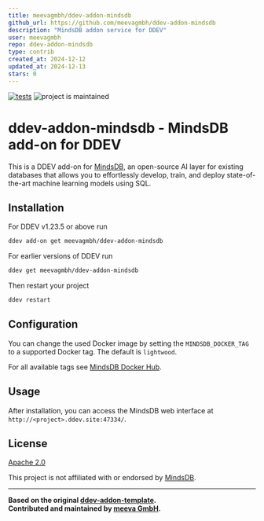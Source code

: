 ```yaml
---
title: meevagmbh/ddev-addon-mindsdb
github_url: https://github.com/meevagmbh/ddev-addon-mindsdb
description: "MindsDB addon service for DDEV"
user: meevagmbh
repo: ddev-addon-mindsdb
type: contrib
created_at: 2024-12-12
updated_at: 2024-12-13
stars: 0
---
```


[![tests](https://github.com/meevagmbh/ddev-addon-mindsdb/actions/workflows/tests.yml/badge.svg)](https://github.com/meevagmbh/ddev-addon-mindsdb/actions/workflows/tests.yml) ![project is maintained](https://img.shields.io/maintenance/yes/2024.svg)

# ddev-addon-mindsdb - MindsDB add-on for DDEV

This is a DDEV add-on for [MindsDB](https://mindsdb.com/), an open-source AI layer for existing databases that allows you to effortlessly develop, train, and deploy state-of-the-art machine learning models using SQL.

## Installation

For DDEV v1.23.5 or above run

```bash
ddev add-on get meevagmbh/ddev-addon-mindsdb
```

For earlier versions of DDEV run
```bash
ddev get meevagmbh/ddev-addon-mindsdb
```

Then restart your project
```bash
ddev restart
```

## Configuration

You can change the used Docker image by setting the `MINDSDB_DOCKER_TAG` to a supported Docker tag. The default is `lightwood`.

For all available tags see [MindsDB Docker Hub](https://hub.docker.com/r/mindsdb/mindsdb/tags).


## Usage

After installation, you can access the MindsDB web interface at `http://<project>.ddev.site:47334/`.

## License

[Apache 2.0](https://github.com/meevagmbh/ddev-addon-mindsdb/blob/main/LICENSE)

This project is not affiliated with or endorsed by [MindsDB](https://mindsdb.com/).

---

**Based on the original [ddev-addon-template](https://github.com/ddev/ddev-addon-template).**  
**Contributed and maintained by [meeva GmbH](https://meeva.de/).**

